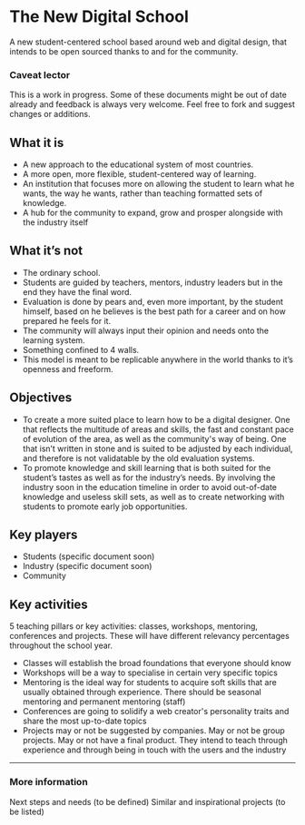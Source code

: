 The New Digital School
=============================

A new student-centered school based around web and digital design, that intends to be open sourced thanks to and for the community.

### Caveat lector
This is a work in progress. Some of these documents might be out of date already and feedback is always very welcome. Feel free to fork and suggest changes or additions.


## What it is
* A new approach to the educational system of most countries.
* A more open, more flexible, student-centered way of learning.
* An institution that focuses more on allowing the student to learn what he wants, the way he wants, rather than teaching formatted sets of knowledge.
* A hub for the community to expand, grow and prosper alongside with the industry itself

## What it’s not
* The ordinary school.
 * Students are guided by teachers, mentors, industry leaders but in the end they have the final word.
 * Evaluation is done by pears and, even more important, by the student himself, based on he believes is the best path for a career and on how prepared he feels for it.
 * The community will always input their opinion and needs onto the learning system.
* Something confined to 4 walls.
 * This model is meant to be replicable anywhere in the world thanks to it’s openness and freeform.

## Objectives
* To create a more suited place to learn how to be a digital designer. One that reflects the multitude of areas and skills, the fast and constant pace of evolution of the area, as well as the community's way of being. One that isn’t written in stone and is suited to be adjusted by each individual, and therefore is not validatable by the old evaluation systems.
* To promote knowledge and skill learning that is both suited for the student’s tastes as well as for the industry’s needs. By involving the industry soon in the education timeline in order to avoid out-of-date knowledge and useless skill sets, as well as to create networking with students to promote early job opportunities.

## Key players
* Students (specific document soon)
* Industry (specific document soon)
* Community

## Key activities
5 teaching pillars or key activities: classes, workshops, mentoring, conferences and projects. These will have different relevancy percentages throughout the school year.
* Classes will establish the broad foundations that everyone should know
* Workshops will be a way to specialise in certain very specific topics
* Mentoring is the ideal way for students to acquire soft skills that are usually obtained through experience. There should be seasonal mentoring and permanent mentoring (staff)
* Conferences are going to solidify a web creator's personality traits and share the most up-to-date topics
* Projects may or not be suggested by companies. May or not be group projects. May or not have a final product. They intend to teach through experience and through being in touch with the users and the industry

-----------------------------

### More information
Next steps and needs (to be defined)
Similar and inspirational projects (to be listed)